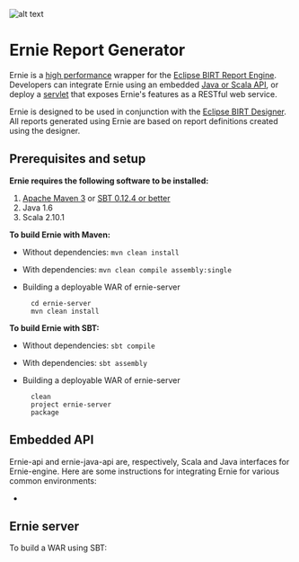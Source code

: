 ![alt text](https://github.com/ernie-reporting/raw/master/logo-small.png "Ernie Logo")

Ernie Report Generator
============================================
Ernie is a [high performance](#4) wrapper for the [Eclipse BIRT Report Engine](http://www.eclipse.org/birt/phoenix/). Developers can integrate Ernie using an embedded [Java or Scala API](#2), or deploy a [servlet](#3) that exposes Ernie's features as a RESTful web service.

Ernie is designed to be used in conjunction with the [Eclipse BIRT Designer](http://www.eclipse.org/birt/phoenix/intro/intro03.php). All reports generated using Ernie are based on report definitions created using the designer. 

Prerequisites and setup <a id="1"></a>
----------------------
__Ernie requires the following software to be installed:__

1. [Apache Maven 3](http://maven.apache.org/) or [SBT 0.12.4 or better](http://www.scala-sbt.org/)
1. Java 1.6
1. Scala 2.10.1

__To build Ernie with Maven:__

* Without dependencies: 
``` mvn clean install ```
* With dependencies: 
``` mvn clean compile assembly:single ```
* Building a deployable WAR of ernie-server

        cd ernie-server
        mvn clean install

__To build Ernie with SBT:__

* Without dependencies: 
``` sbt compile ```
* With dependencies:
``` sbt assembly ```
* Building a deployable WAR of ernie-server

        clean
        project ernie-server
        package

Embedded API <a id="2"></a>
---------------
Ernie-api and ernie-java-api are, respectively, Scala and Java interfaces for Ernie-engine. Here are some instructions for integrating Ernie for various common environments:

*

Ernie server <a id="3"></a>
-------------------------------

To build a WAR using SBT:

